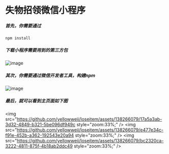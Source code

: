 # 失物招领微信小程序

##### 首先，你需要通过

```
npm install 
```

##### 下载小程序需要用到的第三方包

![image](https://github.com/yellowweii/loseitem/assets/138266079/518b8ba9-1c12-42a4-9da4-72f8594261cb)


##### 其次，你需要通过微信开发者工具，构建npm

![image](https://github.com/yellowweii/loseitem/assets/138266079/2d9cadde-94e7-4cf2-a8e5-463b636a0e99)


##### 最后，就可以看到主页面如下图

<img src="https://github.com/yellowweii/loseitem/assets/138266079/17a5a3ab-3d32-4849-b321-5be096df949c style="zoom:33%;" />
<img src="https://github.com/yellowweii/loseitem/assets/138266079/e477e34c-f91e-452b-a362-192543e20a94 style="zoom:33%;" />
<img src="https://github.com/yellowweii/loseitem/assets/138266079/bc2320ca-3222-4811-875f-4b18ab2ddc49 style="zoom:33%;" />
